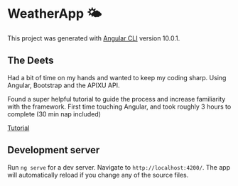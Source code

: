 # WeatherApp :sun_behind_small_cloud:

This project was generated with [Angular CLI](https://github.com/angular/angular-cli) version 10.0.1.

## The Deets

Had a bit of time on my hands and wanted to keep my coding sharp. 
Using Angular, Bootstrap and the APIXU API. 

Found a super helpful tutorial to guide the process and increase familiarity with the framework.  First time touching Angular, and took roughly 3 hours to complete (30 min nap included)

[Tutorial](https://www.digitalocean.com/community/tutorials/how-to-build-a-weather-app-with-angular-bootstrap-and-the-apixu-api)


## Development server

Run `ng serve` for a dev server. Navigate to `http://localhost:4200/`. The app will automatically reload if you change any of the source files.

